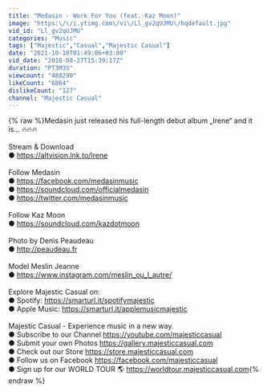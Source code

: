 ```yaml
---
title: "Medasin - Work For You (feat. Kaz Moon)"
image: "https:\/\/i.ytimg.com\/vi\/Ll_gv2qUJMU\/hqdefault.jpg"
vid_id: "Ll_gv2qUJMU"
categories: "Music"
tags: ["Majestic","Casual","Majestic Casual"]
date: "2021-10-10T01:49:06+03:00"
vid_date: "2018-08-27T15:39:17Z"
duration: "PT3M3S"
viewcount: "488290"
likeCount: "6864"
dislikeCount: "127"
channel: "Majestic Casual"
---
```

{% raw %}Medasin just released his full-length debut album „Irene“ and it is... 🔥🔥🔥<br /><br />Stream &amp; Download<br />● <a rel="nofollow" target="blank" href="https://altvision.lnk.to/Irene">https://altvision.lnk.to/Irene</a><br /><br />Follow Medasin<br />● <a rel="nofollow" target="blank" href="https://facebook.com/medasinmusic">https://facebook.com/medasinmusic</a><br />● <a rel="nofollow" target="blank" href="https://soundcloud.com/officialmedasin">https://soundcloud.com/officialmedasin</a><br />● <a rel="nofollow" target="blank" href="https://twitter.com/medasinmusic">https://twitter.com/medasinmusic</a><br /><br />Follow Kaz Moon<br />● <a rel="nofollow" target="blank" href="https://soundcloud.com/kazdotmoon">https://soundcloud.com/kazdotmoon</a><br /><br />Photo by Denis Peaudeau<br />● <a rel="nofollow" target="blank" href="http://peaudeau.fr">http://peaudeau.fr</a><br /><br />Model Meslin Jeanne<br />● <a rel="nofollow" target="blank" href="https://www.instagram.com/meslin_ou_l_autre/">https://www.instagram.com/meslin_ou_l_autre/</a><br /><br />Explore Majestic Casual on:<br />● Spotify: <a rel="nofollow" target="blank" href="https://smarturl.it/spotifymajestic">https://smarturl.it/spotifymajestic</a><br />● Apple Music: <a rel="nofollow" target="blank" href="https://smarturl.it/applemusicmajestic">https://smarturl.it/applemusicmajestic</a><br /><br />Majestic Casual - Experience music in a new way.<br />● Subscribe to our Channel <a rel="nofollow" target="blank" href="https://youtube.com/majesticcasual">https://youtube.com/majesticcasual</a><br />● Submit your own Photos <a rel="nofollow" target="blank" href="https://gallery.majesticcasual.com">https://gallery.majesticcasual.com</a><br />● Check out our Store <a rel="nofollow" target="blank" href="https://store.majesticcasual.com">https://store.majesticcasual.com</a><br />● Follow us on Facebook <a rel="nofollow" target="blank" href="https://facebook.com/majesticcasual">https://facebook.com/majesticcasual</a><br />● Sign up for our WORLD TOUR 🌎 <a rel="nofollow" target="blank" href="https://worldtour.majesticcasual.com">https://worldtour.majesticcasual.com</a>{% endraw %}
